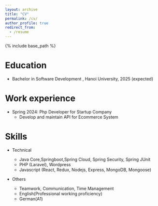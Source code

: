 ```yaml
---
layout: archive
title: "CV"
permalink: /cv/
author_profile: true
redirect_from:
  - /resume
---
```


{% include base_path %}

# Education

- Bachelor in Software Development , Hanoi University, 2025 (expected)

# Work experience

- Spring 2024: Php Developer for Startup Company
  - Develop and maintain API for Ecommerce System

# Skills

- Technical

  - Java Core,Springboot,Spring Cloud, Spring Security, Spring JUnit
  - PHP (Laravel), Wordpress
  - Javascript (React, Redux, Nodejs, Express, MongoDB, Mongoose)

- Others
  - Teamwork, Communication, Time Management
  - English(Professional working proficiency)
  - German(A1)
